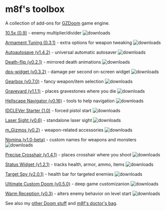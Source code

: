 # m8f's toolbox

A collection of add-ons for [GZDoom](https://zdoom.org/index) game engine.

[10.5x (0.9)](https://forum.zdoom.org/viewtopic.php?f=43&t=65962) - enemy multiplier/divider <img src="https://img.shields.io/github/downloads/mmaulwurff/10.5x/total?color=white&label=%20&style=plastic" title="downloads">

[Armament Tuning (0.3.1)](https://forum.zdoom.org/viewtopic.php?f=43&t=61079) - extra options for weapon tweaking <img src="https://img.shields.io/github/downloads/mmaulwurff/armament-tuning/total?color=white&label=%20&style=plastic" title="downloads">

[Autoautosave (v1.4.2)](https://forum.zdoom.org/viewtopic.php?f=43&t=59889) - universal automatic autosaver <img src="https://img.shields.io/github/downloads/mmaulwurff/autoautosave/total?color=white&label=%20&style=plastic" title="downloads">

[Death-flip (v0.2.1)](https://forum.zdoom.org/viewtopic.php?f=43&t=66117) - mirrored death animations <img src="https://img.shields.io/github/downloads/mmaulwurff/death-flip/total?color=white&label=%20&style=plastic" title="downloads">

[dps-widget (v0.3.2)](https://forum.zdoom.org/viewtopic.php?f=43&t=70954) - damage per second on-screen widget <img src="https://img.shields.io/github/downloads/mmaulwurff/dps-widget/total?color=white&label=%20&style=plastic" title="downloads">

[Gearbox (v0.7.0)](https://forum.zdoom.org/viewtopic.php?f=43&t=71086) - fancy weapon/item selection <img src="https://img.shields.io/github/downloads/mmaulwurff/gearbox/total?color=white&label=%20&style=plastic" title="downloads">

[Graveyard (v1.1.1)](https://forum.zdoom.org/viewtopic.php?f=43&t=68835) - places gravestones where you die <img src="https://img.shields.io/github/downloads/mmaulwurff/graveyard/total?color=white&label=%20&style=plastic" title="downloads">

[Hellscape Navigator (v0.16)](https://forum.zdoom.org/viewtopic.php?f=43&t=61643) - tools to help navigation <img src="https://img.shields.io/github/downloads/mmaulwurff/hellscape-navigator/total?color=white&label=%20&style=plastic" title="downloads">

[IDCLEVer Starter (1.0)](https://forum.zdoom.org/viewtopic.php?f=43&t=61079) - forced pistol start <img src="https://img.shields.io/github/downloads/mmaulwurff/idclever-starter/total?color=white&label=%20&style=plastic" title="downloads">

[Laser Sight (v0.6)](https://forum.zdoom.org/viewtopic.php?f=43&t=61079) - standalone laser sight <img src="https://img.shields.io/github/downloads/mmaulwurff/laser-sight/total?color=white&label=%20&style=plastic" title="downloads">

[m_Gizmos (v0.2)](https://forum.zdoom.org/viewtopic.php?f=43&t=61079) - weapon-related accessories <img src="https://img.shields.io/github/downloads/mmaulwurff/m_gizmos/total?color=white&label=%20&style=plastic" title="downloads">

[Nomina (v1.0-beta)](https://forum.zdoom.org/viewtopic.php?f=43&t=68528) - custom names for weapons and monsters <img src="https://img.shields.io/github/downloads/mmaulwurff/nomina/total?color=white&label=%20&style=plastic" title="downloads">

[Precise Crosshair (v1.4.1)](https://forum.zdoom.org/viewtopic.php?f=43&t=64788) - places crosshair where you shoot <img src="https://img.shields.io/github/downloads/mmaulwurff/precise-crosshair/total?color=white&label=%20&style=plastic" title="downloads">

[Status Widget (v1.2.1)](https://forum.zdoom.org/viewtopic.php?f=43&t=72283) - tracks health, armor, ammo, items <img src="https://img.shields.io/github/downloads/mmaulwurff/status-widget/total?color=white&label=%20&style=plastic" title="downloads">

[Target Spy (v2.0.1)](https://forum.zdoom.org/viewtopic.php?f=43&t=60784) - health bar for targeted enemies <img src="https://img.shields.io/github/downloads/mmaulwurff/target-spy/total?color=white&label=%20&style=plastic" title="downloads">

[Ultimate Custom Doom (v0.5.0)](https://forum.zdoom.org/viewtopic.php?f=43&t=64678) - deep game customizanion <img src="https://img.shields.io/github/downloads/mmaulwurff/ultimate-custom-doom/total?color=white&label=%20&style=plastic" title="downloads">

[Warm Reception (v0.3)](https://forum.zdoom.org/viewtopic.php?f=43&t=69486) - alters enemy behavior on level start <img src="https://img.shields.io/github/downloads/mmaulwurff/warm-reception/total?color=white&label=%20&style=plastic" title="downloads">


See also my [other Doom stuff](https://mmaulwurff.github.io/pages/stuff) and [m8f's doctor's bag](https://mmaulwurff.github.io/pages/doctors-bag).
